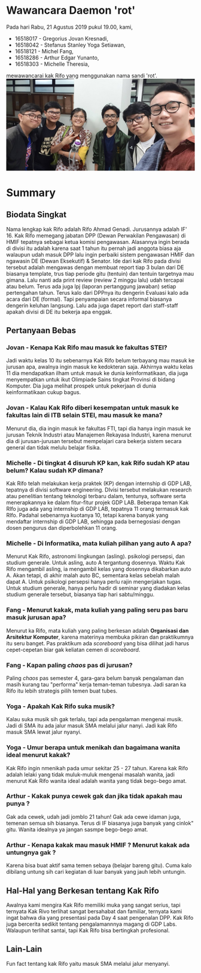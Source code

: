 # Wawancara Daemon 'rot'
Pada hari Rabu, 21 Agustus 2019 pukul 19.00, kami,
- 16518017 - Gregorius Jovan Kresnadi,
- 16518042 - Stefanus Stanley Yoga Setiawan,
- 16518121 - Michel Fang,
- 16518286 - Arthur Edgar Yunanto,
- 16518303 - Michelle Theresia,

mewawancarai kak Rifo yang menggunakan nama sandi 'rot'.
![foto bersama](./16518017-16518042-16518121-16518286-16518303.jpg)
# Summary
## Biodata Singkat
  Nama lengkap kak Rifo adalah Rifo Ahmad Genadi. Jurusannya adalah IF' 16. Kak Rifo memegang jabatan DPP (Dewan Perwakilan Pengawasan) di HMIF tepatnya sebagai ketua komisi pengawasan. Alasannya ingin berada di divisi itu adalah karena saat 1 tahun itu pernah jadi anggota biasa aja walaupun udah masuk DPP lalu ingin perbaiki sistem pengawasan HMIF dan ngawasin DE (Dewan Eksekutif) & Senator. Ide dari kak Rifo pada divisi tersebut adalah mengawas dengan membuat report tiap 3 bulan dari DE biasanya template, trus tiap periode gitu (tentuin) dan tentuin targetnya mau gimana. Lalu nanti ada print review (review 2 minggu lalu) udah tercapai atau belum. Terus ada juga lpj (laporan pertanggung jawaban) setiap pertengahan tahun. Terus kalo dari DPPnya itu dengerin Evaluasi kalo ada acara dari DE (formal). Tapi penyampaian secara informal biasanya dengerin keluhan langsung. Lalu ada juga dapet report dari staff-staff apakah divisi di DE itu bekerja apa enggak.

## Pertanyaan Bebas

### Jovan - Kenapa Kak Rifo mau masuk ke fakultas STEI?
  Jadi waktu kelas 10 itu sebenarnya Kak Rifo belum terbayang mau masuk ke jurusan apa, awalnya ingin masuk ke kedokteran saja. Akhirnya waktu kelas 11 dia mendapatkan ilham untuk masuk ke dunia keinformatikaan, dia juga menyempatkan untuk ikut Olimpiade Sains tingkat Provinsi di bidang Komputer. Dia juga melihat prospek untuk pekerjaan di dunia keinformatikaan cukup bagus.

### Jovan - Kalau Kak Rifo diberi kesempatan untuk masuk ke fakultas lain di ITB selain STEI, mau masuk ke mana?
  Menurut dia, dia ingin masuk ke fakultas FTI, tapi dia hanya ingin masuk ke jurusan Teknik Industri atau Manajemen Rekayasa Industri, karena menurut dia di jurusan-jurusan tersebut mempelajari cara bekerja sistem secara general dan tidak melulu belajar fisika.

### Michelle - Di tingkat 4 disuruh KP kan, kak Rifo sudah KP atau belum? Kalau sudah KP dimana?
  Kak Rifo telah melakukan kerja praktek (KP) dengan internship di GDP LAB, tepatnya di divisi software engineering. DIvisi tersebut melakukan research atau penelitian tentang teknologi terbaru dalam, tentunya, software serta menerapkannya ke dalam fitur-fitur projek GDP LAB. Beberapa teman Kak RIfo juga ada yang internship di GDP LAB, tepatnya 11 orang termasuk kak RIfo. Padahal sebenarnya kuotanya 10, tetapi karena banyak yang mendaftar internship di GDP LAB, sehingga pada bernegosiasi dengan dosen pengurus dan diperbolehkan 11 orang.

### Michelle - Di Informatika, mata kuliah pilihan yang auto A apa?
  Menurut Kak Rifo, astronomi lingkungan (asling). psikologi persepsi, dan studium generale. Untuk asling, auto A tergantung dosennya. Waktu Kak Rifo mengambil asling, ia mengambil kelas yang dosennya dikabarkan auto A. Akan tetapi, di akhir malah auto BC, sementara kelas sebelah malah dapat A. Untuk psikologi persepsi hanya perlu rajin mengerjakan tugas. Untuk studium generale, hanya perlu hadir di seminar yang diadakan kelas studium generale tersebut, biasanya tiap hari sabtu/minggu.

### Fang - Menurut kakak, mata kuliah yang paling seru pas baru masuk jurusan apa?
  Menurut ka Rifo, mata kuliah yang paling berkesan adalah **Organisasi dan Arsitektur Komputer**, karena materinya membuka pikiran dan praktikumnya itu seru banget. Pas praktikum ada _scoreboard_ yang bisa dilihat jadi harus cepet-cepetan biar gak keliatan cemen di _scoreboard_.

### Fang - Kapan paling _chaos_ pas di jurusan?
  Paling _chaos_ pas semester 4, gara-gara belum banyak pengalaman dan masih kurang tau "performa" kerja teman-teman tubesnya. Jadi saran ka Rifo itu lebih strategis pilih temen buat tubes.
  
### Yoga - Apakah Kak Rifo suka musik?
  Kalau suka musik sih gak terlalu, tapi ada pengalaman mengenai musik. Jadi di SMA itu ada jalur masuk SMA melalui jalur nanyi. Jadi kak Rifo masuk SMA lewat jalur nyanyi.
  
### Yoga - Umur berapa untuk menikah dan bagaimana wanita ideal menurut kakak?
  Kak Rifo ingin nmenikah pada umur sekitar 25 - 27 tahun. Karena kak Rifo adalah lelaki yang tidak muluk-muluk mengenai masalah wanita, jadi menurut Kak Rifo wanita ideal adalah wanita yang tidak bego-bego amat.

### Arthur - Kakak punya cewek gak dan jika tidak apakah mau punya ?
  Gak ada cewek, udah jadi jomblo 21 tahun! Gak ada cewe idaman juga, temenan semua sih biasanya. Terus di IF biasanya juga banyak yang cinlok" gitu. Wanita idealnya ya jangan sasmpe bego-bego amat.
  
 ### Arthur - Kenapa kakak mau masuk HMIF ? Menurut kakak ada untungnya gak ?
  Karena bisa buat aktif sama temen sebaya (belajar bareng gitu). Cuma kalo dibilang untung sih cari kegiatan di luar banyak yang jauh lebih untungin.

## Hal-Hal yang Berkesan tentang Kak Rifo
  Awalnya kami mengira Kak Rifo memiliki muka yang sangat serius, tapi ternyata Kak Rivo terlihat sangat bersahabat dan familiar, ternyata kami ingat bahwa dia yang presentasi pada Day 4 saat pengenalan DPP. Kak Rifo juga bercerita sedikit tentang pengalamannnya magang di GDP Labs. Walaupun terlihat santai, tapi Kak Rifo bisa bertingkah profesional.

## Lain-Lain
  Fun fact tentang kak Rifo yaitu masuk SMA melalui jalur menyanyi.
